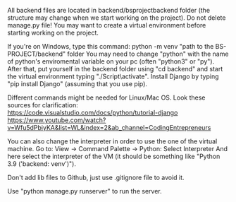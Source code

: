 All backend files are located in backend/bsprojectbackend folder (the structure may change when we start working on the project).
Do not delete manage.py file!
You may want to create a virtual environment before starting working on the project.

If you're on Windows, type this command:
python -m venv "path to the BS-PROJECT/backend" folder
You may need to change "python" with the name of python's enviromental variable on your pc (often "python3" or "py"). After that, put yourself in the backend folder using "cd backend" and start the virtual environment typing "./Script\activate".
Install Django by typing "pip install Django" (assuming that you use pip).

Different commands might be needed for Linux/Mac OS. Look these sources for clarification:
https://code.visualstudio.com/docs/python/tutorial-django
https://www.youtube.com/watch?v=Wfu5dPbiyKA&list=WL&index=2&ab_channel=CodingEntrepreneurs

You can also change the interpreter in order to use the one of the virtual machine. Go to:
View -> Command Palette -> Python: Select Interpreter
And here select the interpreter of the VM (it should be something like "Python 3.9 ('backend: venv')").

Don't add lib files to Github, just use .gitignore file to avoid it.

Use "python manage.py runserver" to run the server.